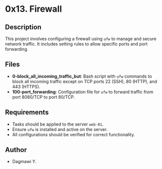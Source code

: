# 0x13. Firewall

## Description
This project involves configuring a firewall using `ufw` to manage and secure network traffic. It includes setting rules to allow specific ports and port forwarding.

## Files
- **0-block_all_incoming_traffic_but**: Bash script with `ufw` commands to block all incoming traffic except on TCP ports 22 (SSH), 80 (HTTP), and 443 (HTTPS).
- **100-port_forwarding**: Configuration file for `ufw` to forward traffic from port 8080/TCP to port 80/TCP.

## Requirements
- Tasks should be applied to the server `web-01`.
- Ensure `ufw` is installed and active on the server.
- All configurations should be verified for correct functionality.

## Author
- Dagmawi Y.
